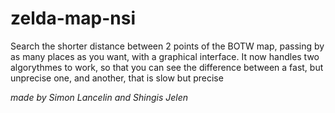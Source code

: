 # zelda-map-nsi
Search the shorter distance between 2 points of the BOTW map, passing by as many places as you want, with a graphical interface.
It now handles two algorythmes to work, so that you can see the difference between a fast, but unprecise one, and another, that is slow but precise

_made by Simon Lancelin and Shingis Jelen_
